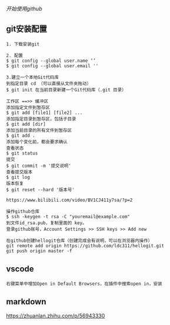*开始使用github*

## git安装配置
    1. 下载安装git

    2. 配置
    $ git config --global user.name ‘’
    $ git config --global user.email ''

    3.建立一个本地Git代码库
    到指定目录 cd （可以直接从文件夹拖动）
    $ git init 在当前目录新建一个Git代码库（.git 目录）

    工作区 ==>> 缓冲区
    添加指定文件到暂存区
    $ git add [file1] [file2] ...
    添加指定目录到暂存区，包括子目录
    $ git add [dir]
    添加当前目录的所有文件到暂存区
    $ git add .
    添加每个变化前，都会要求确认
    查看状态
    $ git status
    提交
    $ git commit -m '提交说明'
    查看提交版本
    $ git log
    版本恢复
    $ git reset --hard '版本号'

    https://www.bilibili.com/video/BV1CJ411y7sa/?p=2

    操作github仓库
    $ ssh -keygen -t rsa -C "youremail@example.com"
    到文件id_rsa.pub，复制里面的 key。
    登录github账号，Account Settings >> SSH keys >> Add new

    在github创建hellogit仓库（创建完成会有说明，可以在浏览器内操作）
    git remote add origin https://github.com/ldc311/hellogit.git
    git push origin master -f
    
## vscode
    右键菜单中增加Open in Default Browsers，在插件中搜索open in，安装
## markdown
 https://zhuanlan.zhihu.com/p/56943330
